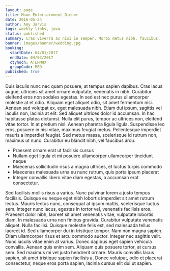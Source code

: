 ```yaml
---
layout: page
title: Moon Entertainment Dinner
date: 2016-05-24
author: Amy Jarvis
tags: weekly links, java
status: published
summary: Cras viverra ac nisi in semper. Morbi metus nibh, faucibus.
banner: images/banner/wedding.jpg
booking:
  startDate: 04/01/2017
  endDate: 04/03/2017
  ctyhocn: ATLHMHX
  groupCode: MED
published: true
---
```

Duis iaculis nunc nec quam posuere, at tempus sapien dapibus. Cras lacus augue, ultricies sit amet ornare vulputate, venenatis in nibh. Curabitur eleifend eros non sodales egestas. In sed est nec purus ullamcorper molestie at et odio. Aliquam eget aliquet odio, sit amet fermentum nisi. Aenean sed volutpat ex, eget malesuada nibh. Etiam dui ipsum, sagittis vel iaculis non, lacinia at elit. Sed aliquet ultrices dolor id accumsan. In hac habitasse platea dictumst. Nulla elit purus, tempor ac ultrices non, eleifend vitae tortor. In at pretium nisl. Aenean pharetra ligula ligula. Suspendisse leo eros, posuere in nisi vitae, maximus feugiat metus. Pellentesque imperdiet mauris a imperdiet feugiat. Sed metus massa, scelerisque id rutrum non, maximus ut nunc. Curabitur eu blandit nibh, vel faucibus arcu.

* Praesent ornare erat ut facilisis cursus
* Nullam eget ligula et mi posuere ullamcorper ullamcorper tincidunt neque
* Maecenas sollicitudin risus a magna ultrices, et luctus turpis commodo
* Maecenas malesuada urna eu nunc rutrum, quis porta ipsum placerat
* Integer convallis libero vitae diam egestas, a accumsan erat consectetur.

Sed facilisis mollis risus a varius. Nunc pulvinar lorem a justo tempus facilisis. Quisque eu neque eget nibh lobortis imperdiet sit amet rutrum lectus. Mauris lectus nunc, consequat at ipsum mattis, scelerisque luctus sem. Integer nunc lacus, egestas in tortor vel, venenatis facilisis eros. Praesent dolor nibh, laoreet sit amet venenatis vitae, vulputate lobortis diam. In malesuada urna non finibus gravida. Curabitur vulputate venenatis aliquet. Nulla facilisi. Quisque molestie felis est, sed malesuada tellus laoreet id. Sed ullamcorper dui in tristique tempor. Nam non magna sapien. Etiam ullamcorper risus et arcu commodo auctor. Integer nec sagittis velit.
Nunc iaculis vitae enim at varius. Donec dapibus eget sapien vehicula convallis. Aenean quis enim sem. Aliquam quis posuere tortor, at cursus sem. Sed maximus mi vel justo hendrerit ornare. Mauris convallis lacus sapien, sit amet tristique sapien facilisis a. Donec volutpat, odio et placerat consectetur, neque eros porta sapien, lacinia cursus elit dui ut sapien.
